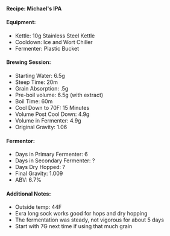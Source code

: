 #### Recipe: Michael's IPA

#### Equipment:
  * Kettle: 10g Stainless Steel Kettle
  * Cooldown: Ice and Wort Chiller
  * Fermenter: Plastic Bucket

#### Brewing Session:
  * Starting Water:  6.5g
  * Steep Time: 20m
  * Grain Absorption: .5g
  * Pre-boil volume: 6.5g (with extract)
  * Boil Time: 60m
  * Cool Down to 70F: 15 Minutes
  * Volume Post Cool Down: 4.9g
  * Volume in Fermenter: 4.9g
  * Original Gravity: 1.06

#### Fermentor:
  * Days in Primary Fermenter: 6
  * Days in Secondary Fermenter: ?
  * Days Dry Hopped: ?
  * Final Gravity: 1.009
  * ABV: 6.7%

#### Additional Notes:
  * Outside temp: 44F
  * Exra long sock works good for hops and dry hopping
  * The fermentation was steady, not vigorous for about 5 days
  * Start with 7G next time if using that much grain
